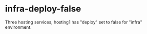 # infra-deploy-false

Three hosting services, hosting1 has "deploy" set to false for "infra" environment.
